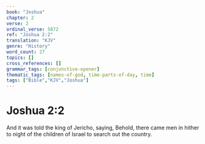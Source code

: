 ```yaml
---
book: "Joshua"
chapter: 2
verse: 2
ordinal_verse: 5872
ref: "Joshua 2:2"
translation: "KJV"
genre: "History"
word_count: 27
topics: []
cross_references: []
grammar_tags: [conjunctive-opener]
thematic_tags: [names-of-god, time-parts-of-day, time]
tags: ["Bible","KJV","Joshua"]
---
```


# Joshua 2:2

And it was told the king of Jericho, saying, Behold, there came men in hither to night of the children of Israel to search out the country.
